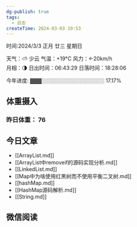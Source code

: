 ```yaml
---
dg-publish: true
tags:
  - 日志
createTime: 2024-03-03 19:53
---
```



时间:2024/3/3 正月 廿三 星期日

天气：⛅️  少云 气温：+19°C 风力：←20km/h  
月相：🌗 日出时间：06:43:29 日落时间：18:28:06

今年进度: ▓▓▓░░░░░░░░░░░░░░░░░ 17.17%

## 体重摄入

### 昨日体重： 76

## 今日文章
 
- [[ArrayList.md]]
- [[ArrayList中removeif的源码实现分析.md]]
- [[LinkedList.md]]
- [[Map中为啥使用红黑树而不使用平衡二叉树.md]]
- [[hashMap.md]]
- [[HashMap源码解析.md]]
- [[String.md]]

## 微信阅读

<!-- start of weread -->

<!-- end of weread -->

